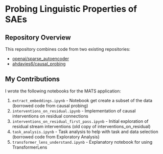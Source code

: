 # Probing Linguistic Properties of SAEs

## Repository Overview

This repository combines code from two existing repositories:
- [openai/sparse_autoencoder](https://github.com/openai/sparse_autoencoder)
- [ahdavies6/causal_probing](https://github.com/ahdavies6/causal_probing)

## My Contributions

I wrote the following notebooks for the MATS application:

1. `extract_embeddings.ipynb` - Notebook get create a subset of the data (borrowed code from causal probing)
2. `interventions_on_residual.ipynb` - Implementation of causal interventions on residual connections
3. `interventions_on_residual_first_pass.ipynb` - Initial exploration of residual stream interventions (old copy of interventions_on_residual)
4. `task_analysis.ipynb` - Task analysis to help with task and data selection (borrowed code from Exploratory Analysis)
5. `transformer_lens_understand.ipynb` - Explanatory notebook for using TransformerLens
